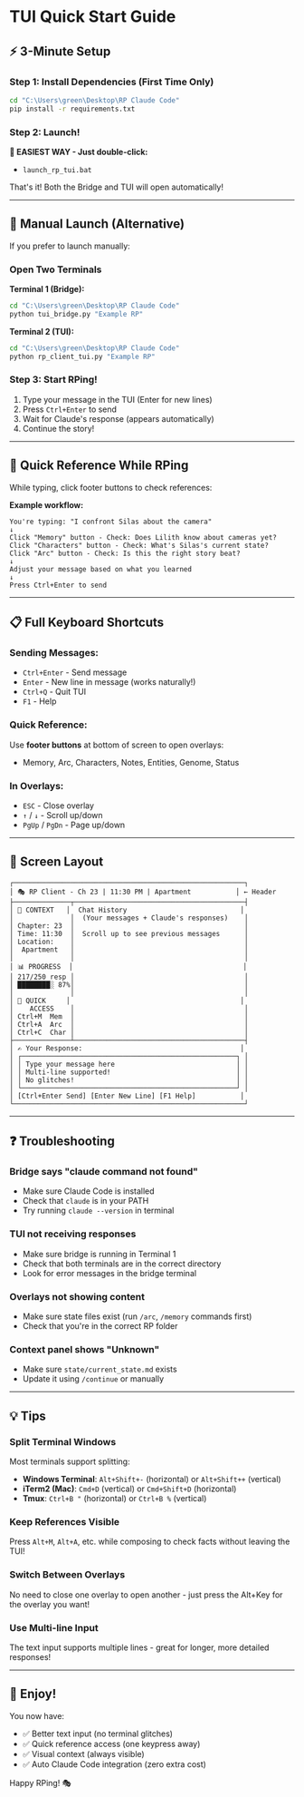 # TUI Quick Start Guide

## ⚡ 3-Minute Setup

### Step 1: Install Dependencies (First Time Only)
```bash
cd "C:\Users\green\Desktop\RP Claude Code"
pip install -r requirements.txt
```

### Step 2: Launch!

**🎯 EASIEST WAY - Just double-click:**
- `launch_rp_tui.bat`

That's it! Both the Bridge and TUI will open automatically!

---

## 📖 Manual Launch (Alternative)

If you prefer to launch manually:

### Open Two Terminals

**Terminal 1 (Bridge):**
```bash
cd "C:\Users\green\Desktop\RP Claude Code"
python tui_bridge.py "Example RP"
```

**Terminal 2 (TUI):**
```bash
cd "C:\Users\green\Desktop\RP Claude Code"
python rp_client_tui.py "Example RP"
```

### Step 3: Start RPing!

1. Type your message in the TUI (Enter for new lines)
2. Press `Ctrl+Enter` to send
3. Wait for Claude's response (appears automatically)
4. Continue the story!

---

## 🎯 Quick Reference While RPing

While typing, click footer buttons to check references:

**Example workflow:**
```
You're typing: "I confront Silas about the camera"
↓
Click "Memory" button - Check: Does Lilith know about cameras yet?
Click "Characters" button - Check: What's Silas's current state?
Click "Arc" button - Check: Is this the right story beat?
↓
Adjust your message based on what you learned
↓
Press Ctrl+Enter to send
```

---

## 📋 Full Keyboard Shortcuts

### Sending Messages:
- `Ctrl+Enter` - Send message
- `Enter` - New line in message (works naturally!)
- `Ctrl+Q` - Quit TUI
- `F1` - Help

### Quick Reference:
Use **footer buttons** at bottom of screen to open overlays:
- Memory, Arc, Characters, Notes, Entities, Genome, Status

### In Overlays:
- `ESC` - Close overlay
- `↑` / `↓` - Scroll up/down
- `PgUp` / `PgDn` - Page up/down

---

## 🎨 Screen Layout

```
┌─────────────────────────────────────────────────────────┐
│ 🎭 RP Client - Ch 23 | 11:30 PM | Apartment           │ ← Header
├──────────────┬──────────────────────────────────────────┤
│ 📍 CONTEXT   │  Chat History                            │
│              │  (Your messages + Claude's responses)    │
│ Chapter: 23  │                                          │
│ Time: 11:30  │  Scroll up to see previous messages      │
│ Location:    │                                          │
│  Apartment   │                                          │
│              │                                          │
│ 📊 PROGRESS  │                                          │
│ 217/250 resp │                                          │
│ ████████░ 87%│                                          │
│              │                                          │
│ 📖 QUICK     │                                          │
│    ACCESS    │                                          │
│ Ctrl+M  Mem  │                                          │
│ Ctrl+A  Arc  │                                          │
│ Ctrl+C  Char │                                          │
├──────────────┴──────────────────────────────────────────┤
│ ✍️ Your Response:                                       │
│ ┌─────────────────────────────────────────────────────┐ │
│ │ Type your message here                              │ │
│ │ Multi-line supported!                               │ │
│ │ No glitches!                                        │ │
│ └─────────────────────────────────────────────────────┘ │
│ [Ctrl+Enter Send] [Enter New Line] [F1 Help]           │
└─────────────────────────────────────────────────────────┘
```

---

## ❓ Troubleshooting

### Bridge says "claude command not found"
- Make sure Claude Code is installed
- Check that `claude` is in your PATH
- Try running `claude --version` in terminal

### TUI not receiving responses
- Make sure bridge is running in Terminal 1
- Check that both terminals are in the correct directory
- Look for error messages in the bridge terminal

### Overlays not showing content
- Make sure state files exist (run `/arc`, `/memory` commands first)
- Check that you're in the correct RP folder

### Context panel shows "Unknown"
- Make sure `state/current_state.md` exists
- Update it using `/continue` or manually

---

## 💡 Tips

### Split Terminal Windows
Most terminals support splitting:
- **Windows Terminal**: `Alt+Shift+-` (horizontal) or `Alt+Shift++` (vertical)
- **iTerm2 (Mac)**: `Cmd+D` (vertical) or `Cmd+Shift+D` (horizontal)
- **Tmux**: `Ctrl+B "` (horizontal) or `Ctrl+B %` (vertical)

### Keep References Visible
Press `Alt+M`, `Alt+A`, etc. while composing to check facts without leaving the TUI!

### Switch Between Overlays
No need to close one overlay to open another - just press the Alt+Key for the overlay you want!

### Use Multi-line Input
The text input supports multiple lines - great for longer, more detailed responses!

---

## 🎉 Enjoy!

You now have:
- ✅ Better text input (no terminal glitches)
- ✅ Quick reference access (one keypress away)
- ✅ Visual context (always visible)
- ✅ Auto Claude Code integration (zero extra cost)

Happy RPing! 🎭
